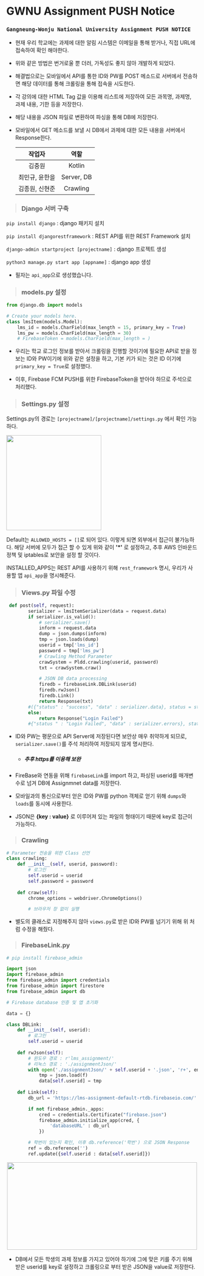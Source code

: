 
# GWNU Assignment PUSH Notice
### `Gangneung-Wonju National University Assignment PUSH NOTICE`   

* 현재 우리 학교에는 과제에 대한 알림 시스템은 이메일을 통해 받거나, 직접 URL에 접속하여
  확인 해야한다.

* 위와 같은 방법은 번거로울 뿐 더러, 가독성도 좋지 않아 개발하게 되었다.

* 해결법으로는 모바일에서 API를 통한 ID와 PW를 POST 메소드로 서버에서 전송하면 해당 데이터를 통해 크롤링을 통해 접속을 시도한다.

* 각 강의에 대한 HTML Tag 값을 이용해 리스트에 저장하여 모든 과목명, 과제명, 과제 내용, 기한 등을 저장한다.

* 해당 내용을 JSON 파일로 변환하여 파싱을 통해 DB에 저장한다.

* 모바일에서 GET 메소드를 보낼 시 DB에서 과제에 대한 모든 내용을 서버에서 Response한다.


  작업자   | 역할        |
  :-----: | :----------:|
  김중원        | Kotlin       | 
  최민규, 윤한을 | Server, DB   | 
  김종원, 신현준 | Crawling |


> ### Django 서버 구축

`pip install django` : django 패키지 설치

`pip install djangorestframework` : REST API를 위한 REST Framework 설치

`django-admin startproject [projectname]` : django 프로젝트 생성

`python3 manage.py start app [appname]` : django app 생성

* 필자는 `api_app`으로 생성했습니다.

> ### models.py 설정

```python
from django.db import models

# Create your models here.
class lmsItem(models.Model):
    lms_id = models.CharField(max_length = 15, primary_key = True)
    lms_pw = models.CharField(max_length = 30)
    # FirebaseToken = models.CharField(max_length = )
```

* 우리는 학교 로그인 정보를 받아서 크롤링을 진행할 것이기에 필요한 API로 받을 정보는 ID와 PW이기에 위와 같은 설정을 하고, 기본 키가 되는 것은 ID 이기에 `primary_key = True`로 설정했다.

* 이후, Firebase FCM PUSH를 위한 FirebaseToken을 받아야 하므로 주석으로 처리했다.

> ### Settings.py 설정
Settings.py의 경로는 `[projectname]/[projectname]/settings.py` 에서 확인 가능하다.


<img src=https://user-images.githubusercontent.com/78135526/164878910-929d5d98-77d2-453b-9ced-e0ce22ca4cf1.png width = '250' height = '250'>


Default는 `ALLOWED_HOSTS = []`로 되어 있다. 이렇게 되면 외부에서 접근이 불가능하다. 해당 서버에 모두가 접근 할 수 있게 위와 같이 **'*'** 로 설정하고, 추후 AWS 인바운드 정책 및 iptables로 보안을 설정 할 것이다.

INSTALLED_APPS는 REST API를 사용하기 위해 `rest_framework` 명시, 우리가 사용할 앱 `api_app`을 명시해준다.

> ### Views.py 파일 수정

```python
 def post(self, request):
        serializer = lmsItemSerializer(data = request.data)
        if serializer.is_valid():
            # serializer.save()
            inform = request.data
            dump = json.dumps(inform)
            tmp = json.loads(dump)
            userid = tmp['lms_id']
            password = tmp['lms_pw']
            # Crawling Method Parameter 
            crawSystem = Pldd.crawling(userid, password)
            txt = crawSystem.craw()

            # JSON DB data processing
            firedb = firebaseLink.DBLink(userid)
            firedb.rwJson()
            firedb.Link()
            return Response(txt)
        #({"status" : "success", "data" : serializer.data}, status = status.HTTP_200_OK)
        else:
            return Response("Login Failed")
        #{"status " : "Login Failed", "data" : serializer.errors}, status = status.HTTP_400_BAD_REQUEST)
```
* ID와 PW는 평문으로 API Server에 저장된다면 보안상 매우 취약하게 되므로, `serializer.save()`를 주석 처리하여 저장되지 않게 명시한다. 

  * ##### *추후 https를 이용해 보완*   

* FireBase와 연동을 위해 `firebaseLink`를 import 하고, 파싱된 userid를 매개변수로 넘겨 DB에 Assignmnet data를 저장한다.
   
* 모바일과의 통신으로부터 얻은 ID와 PW를 python 객체로 얻기 위해 `dumps`와 `loads`를 동시에 사용한다.

* JSON은 **{key : value}** 로 이루어져 있는 파일의 형태이기 때문에 key로 접근이 가능하다.

> ### Crawling
```python
# Parameter 전송을 위한 Class 선언
class crawling:    
    def __init__(self, userid, password):
        # 로그인
        self.userid = userid
        self.password = password
        
    def craw(self):
        chrome_options = webdriver.ChromeOptions()

        # 브라우저 창 없이 실행
```
* 별도의 클래스로 지정해주지 않아 `views.py`로 받은 ID와 PW를 넘기기 위해 위 처럼 수정을 해줬다.

> ### FirebaseLink.py
```python
# pip install firebase_admin

import json
import firebase_admin
from firebase_admin import credentials
from firebase_admin import firestore
from firebase_admin import db

# Firebase database 인증 및 앱 초기화

data = {}

class DBLink:
    def __init__(self, userid):
        # 로그인
        self.userid = userid
   
    def rwJson(self):
        # 윈도우 경로 : r'lms_assignment/'
        # 리눅스 경로 : './assignmentJson/' 
        with open('./assignmentJson/' + self.userid + '.json', 'r+', encoding = "UTF-8") as f: 
            tmp = json.load(f)
            data[self.userid] = tmp
    
    def Link(self):
        db_url = 'https://lms-assignment-default-rtdb.firebaseio.com/'

        if not firebase_admin._apps:
            cred = credentials.Certificate("firebase.json")
            firebase_admin.initialize_app(cred, {
                'databaseURL' : db_url
            })

        # 학번이 있는지 확인, 이후 db.reference('학번') 으로 JSON Response
        ref = db.reference('')
        ref.update({self.userid : data[self.userid]})
```

<p align="center">
<img src=https://user-images.githubusercontent.com/78135526/164879401-366ad8ec-8c0a-41f6-8861-6e89164439fd.png width = 500 height = 230>
</p>

* DB에서 모든 학생의 과제 정보를 가지고 있어야 하기에 그에 맞은 키를 주기 위해 받은 userid를 key로 설정하고 크롤링으로 부터 받은 JSON을 value로 저장한다.